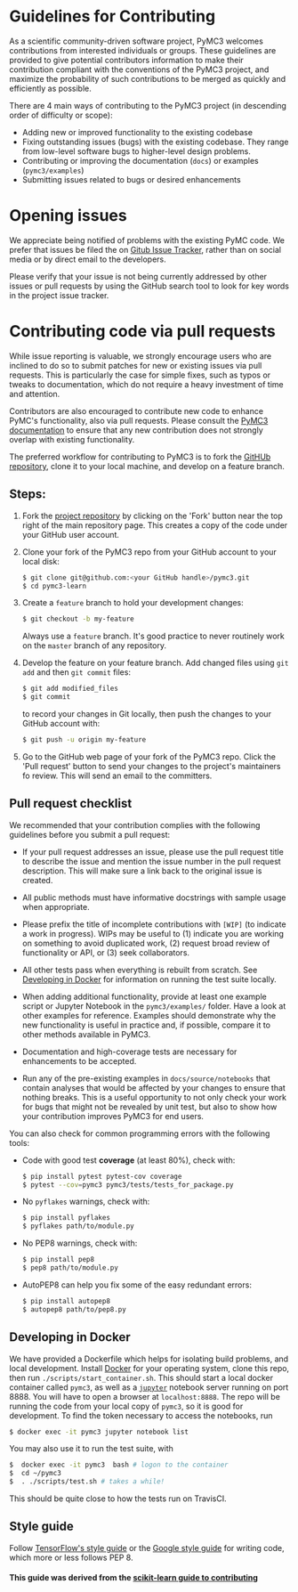 # Guidelines for Contributing

As a scientific community-driven software project, PyMC3 welcomes contributions from interested individuals or groups. These guidelines are provided to give potential contributors information to make their contribution compliant with the conventions of the PyMC3 project, and maximize the probability of such contributions to be merged as quickly and efficiently as possible.

There are 4 main ways of contributing to the PyMC3 project (in descending order of difficulty or scope):

* Adding new or improved functionality to the existing codebase
* Fixing outstanding issues (bugs) with the existing codebase. They range from low-level software bugs to higher-level design problems.
* Contributing or improving the documentation (`docs`) or examples (`pymc3/examples`)
* Submitting issues related to bugs or desired enhancements

# Opening issues

We appreciate being notified of problems with the existing PyMC code. We prefer that issues be filed the on [Gitub Issue Tracker](https://github.com/pymc-devs/pymc3/issues), rather than on social media or by direct email to the developers.

Please verify that your issue is not being currently addressed by other issues or pull requests by using the GitHub search tool to look for key words in the project issue tracker.

# Contributing code via pull requests

While issue reporting is valuable, we strongly encourage users who are inclined to do so to submit patches for new or existing issues via pull requests. This is particularly the case for simple fixes, such as typos or tweaks to documentation, which do not require a heavy investment of time and attention.

Contributors are also encouraged to contribute new code to enhance PyMC's functionality, also via pull requests. Please consult the [PyMC3 documentation](https://pymc-devs.github.io/pymc3/) to ensure that any new contribution does not strongly overlap with existing functionality.

The preferred workflow for contributing to PyMC3 is to fork the [GitHUb repository](https://github.com/pymc-devs/pymc3/), clone it to your local machine, and develop on a feature branch.

## Steps:

1. Fork the [project repository](https://github.com/pymc-devs/pymc3/) by clicking on the 'Fork' button near the top right of the main repository page. This creates a copy of the code under your GitHub user account.

2. Clone your fork of the PyMC3 repo from your GitHub account to your local disk:

   ```bash
   $ git clone git@github.com:<your GitHub handle>/pymc3.git
   $ cd pymc3-learn
   ```

3. Create a ``feature`` branch to hold your development changes:

   ```bash
   $ git checkout -b my-feature
   ```

   Always use a ``feature`` branch. It's good practice to never routinely work on the ``master`` branch of any repository.

4. Develop the feature on your feature branch. Add changed files using ``git add`` and then ``git commit`` files:

   ```bash
   $ git add modified_files
   $ git commit
   ```

   to record your changes in Git locally, then push the changes to your GitHub account with:

   ```bash
   $ git push -u origin my-feature
   ```

5. Go to the GitHub web page of your fork of the PyMC3 repo. Click the 'Pull request' button to send your changes to the project's maintainers fo review. This will send an email to the committers.

## Pull request checklist

We recommended that your contribution complies with the following guidelines before you submit a pull request:

*  If your pull request addresses an issue, please use the pull request title to describe the issue and mention the issue number in the pull request description. This will make sure a link back to the original issue is created.

*  All public methods must have informative docstrings with sample usage when appropriate.

*  Please prefix the title of incomplete contributions with `[WIP]` (to indicate a work in progress). WIPs may be useful to (1) indicate you are working on something to avoid duplicated work, (2) request broad review of functionality or API, or (3) seek collaborators.

*  All other tests pass when everything is rebuilt from scratch.  See
[Developing in Docker](#Developing-in-Docker) for information on running the test suite locally.

*  When adding additional functionality, provide at least one example script or Jupyter Notebook in the ``pymc3/examples/`` folder. Have a look at other examples for reference. Examples should demonstrate why the new functionality is useful in practice and, if possible, compare it to other methods available in PyMC3.

* Documentation and high-coverage tests are necessary for enhancements to be accepted.

* Run any of the pre-existing examples in ``docs/source/notebooks`` that contain analyses that would be affected by your changes to ensure that nothing breaks. This is a useful opportunity to not only check your work for bugs that might not be revealed by unit test, but also to show how your contribution improves PyMC3 for end users.

You can also check for common programming errors with the following
tools:

* Code with good test **coverage** (at least 80%), check with:

  ```bash
  $ pip install pytest pytest-cov coverage
  $ pytest --cov=pymc3 pymc3/tests/tests_for_package.py
  ```

* No `pyflakes` warnings, check with:

  ```bash
  $ pip install pyflakes
  $ pyflakes path/to/module.py
  ```

* No PEP8 warnings, check with:

  ```bash
  $ pip install pep8
  $ pep8 path/to/module.py
  ```

* AutoPEP8 can help you fix some of the easy redundant errors:

  ```bash
  $ pip install autopep8
  $ autopep8 path/to/pep8.py
  ```

## Developing in Docker

We have provided a Dockerfile which helps for isolating build problems, and local development.
Install [Docker](https://www.docker.com/) for your operating system, clone this repo, then
run `./scripts/start_container.sh`. This should start a local docker container called `pymc3`,
as well as a [`jupyter`](http://jupyter.org/) notebook server running on port 8888. You will have to open
a browser at `localhost:8888`. The repo will be running the code from your local copy of `pymc3`,
so it is good for development.  To find the token necessary to access the notebooks, run

```bash
$ docker exec -it pymc3 jupyter notebook list
```

You may also use it to run the test suite, with

```bash
$  docker exec -it pymc3  bash # logon to the container
$  cd ~/pymc3  
$  . ./scripts/test.sh # takes a while!
```

This should be quite close to how the tests run on TravisCI.


## Style guide

Follow [TensorFlow's style guide](https://www.tensorflow.org/versions/master/how_tos/style_guide.html) or the [Google style guide](https://google.github.io/styleguide/pyguide.html) for writing code, which more or less follows PEP 8.


#### This guide was derived from the [scikit-learn guide to contributing](https://github.com/scikit-learn/scikit-learn/blob/master/CONTRIBUTING.md)
